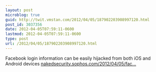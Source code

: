```yaml
---
layout: post
microblog: true
guid: http://twit.vmstan.com/2012/04/05/187902203908997120.html
post_id: 3037356
date: 2012-04-05T07:59:11-0600
lastmod: 2012-04-05T07:59:11-0600
type: post
url: /2012/04/05/187902203908997120.html
---
```

Facebook login information can be easily hijacked from both iOS and Android devices <a href="http://nakedsecurity.sophos.com/2012/04/05/facebook-logins-iphone-ipad/">nakedsecurity.sophos.com/2012/04/05/fac…</a>

